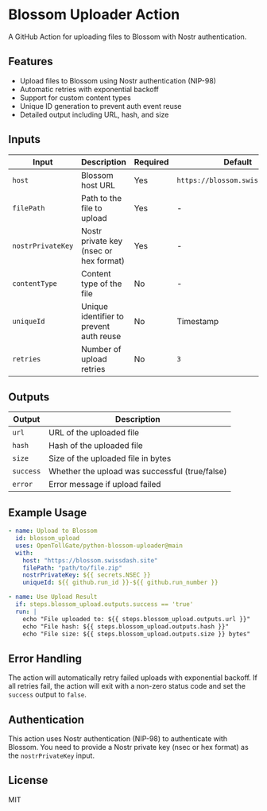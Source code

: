 # Blossom Uploader Action

A GitHub Action for uploading files to Blossom with Nostr authentication.

## Features

- Upload files to Blossom using Nostr authentication (NIP-98)
- Automatic retries with exponential backoff
- Support for custom content types
- Unique ID generation to prevent auth event reuse
- Detailed output including URL, hash, and size

## Inputs

| Input | Description | Required | Default |
|-------|-------------|----------|---------|
| `host` | Blossom host URL | Yes | `https://blossom.swissdash.site` |
| `filePath` | Path to the file to upload | Yes | - |
| `nostrPrivateKey` | Nostr private key (nsec or hex format) | Yes | - |
| `contentType` | Content type of the file | No | - |
| `uniqueId` | Unique identifier to prevent auth reuse | No | Timestamp |
| `retries` | Number of upload retries | No | `3` |

## Outputs

| Output | Description |
|--------|-------------|
| `url` | URL of the uploaded file |
| `hash` | Hash of the uploaded file |
| `size` | Size of the uploaded file in bytes |
| `success` | Whether the upload was successful (true/false) |
| `error` | Error message if upload failed |

## Example Usage

```yaml
- name: Upload to Blossom
  id: blossom_upload
  uses: OpenTollGate/python-blossom-uploader@main
  with:
    host: "https://blossom.swissdash.site"
    filePath: "path/to/file.zip"
    nostrPrivateKey: ${{ secrets.NSEC }}
    uniqueId: ${{ github.run_id }}-${{ github.run_number }}

- name: Use Upload Result
  if: steps.blossom_upload.outputs.success == 'true'
  run: |
    echo "File uploaded to: ${{ steps.blossom_upload.outputs.url }}"
    echo "File hash: ${{ steps.blossom_upload.outputs.hash }}"
    echo "File size: ${{ steps.blossom_upload.outputs.size }} bytes"
```

## Error Handling

The action will automatically retry failed uploads with exponential backoff. If all retries fail, the action will exit with a non-zero status code and set the `success` output to `false`.

## Authentication

This action uses Nostr authentication (NIP-98) to authenticate with Blossom. You need to provide a Nostr private key (nsec or hex format) as the `nostrPrivateKey` input.

## License

MIT
